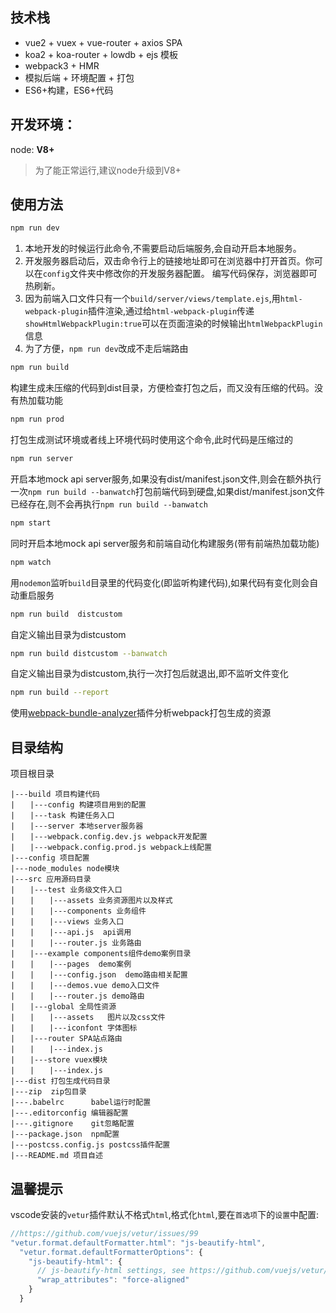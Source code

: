 ## 技术栈
+ vue2 + vuex + vue-router + axios  SPA
+ koa2 + koa-router + lowdb + ejs 模板
+ webpack3 + HMR
+ 模拟后端 + 环境配置 + 打包 
+ ES6+构建，ES6+代码

## 开发环境：
node: **V8+**
> 为了能正常运行,建议node升级到V8+


## 使用方法
``` bash
npm run dev
```
1. 本地开发的时候运行此命令,不需要启动后端服务,会自动开启本地服务。
2. 开发服务器启动后，双击命令行上的链接地址即可在浏览器中打开首页。你可以在`config`文件夹中修改你的开发服务器配置。
编写代码保存，浏览器即可热刷新。
3. 因为前端入口文件只有一个`build/server/views/template.ejs`,用`html-webpack-plugin`插件渲染,通过给`html-webpack-plugin`传递`showHtmlWebpackPlugin:true`可以在页面渲染的时候输出`htmlWebpackPlugin`信息
4. 为了方便，`npm run dev`改成不走后端路由

``` bash
npm run build
```
 构建生成未压缩的代码到dist目录，方便检查打包之后，而又没有压缩的代码。没有热加载功能
    
``` bash   
npm run prod
```
打包生成测试环境或者线上环境代码时使用这个命令,此时代码是压缩过的


``` bash   
npm run server
```
开启本地mock api server服务,如果没有dist/manifest.json文件,则会在额外执行一次`npm run build --banwatch`打包前端代码到硬盘,如果dist/manifest.json文件已经存在,则不会再执行`npm run build --banwatch`


``` bash   
npm start
```
同时开启本地mock api server服务和前端自动化构建服务(带有前端热加载功能)



``` bash   
npm watch
```
用`nodemon`监听`build`目录里的代码变化(即监听构建代码),如果代码有变化则会自动重启服务



``` bash   
npm run build  distcustom
```
自定义输出目录为distcustom

``` bash   
npm run build distcustom --banwatch
```
自定义输出目录为distcustom,执行一次打包后就退出,即不监听文件变化

``` bash   
npm run build --report
```
使用[webpack-bundle-analyzer](https://github.com/webpack-contrib/webpack-bundle-analyzer)插件分析webpack打包生成的资源


## 目录结构

项目根目录

``` 
|---build 项目构建代码  
|　　|---config 构建项目用到的配置  
|　　|---task 构建任务入口  
|　　|---server 本地server服务器 
|　　|---webpack.config.dev.js webpack开发配置  
|　　|---webpack.config.prod.js webpack上线配置  
|---config 项目配置  
|---node_modules node模块  
|---src 应用源码目录  
|　　|---test 业务级文件入口
|　　|　　|---assets 业务资源图片以及样式 
|　　|　　|---components 业务组件  
|　　|　　|---views 业务入口 
|　　|　　|---api.js  api调用
|　　|　　|---router.js 业务路由
|　　|---example components组件demo案例目录  
|　　|　　|---pages  demo案例
|　　|　　|---config.json  demo路由相关配置
|　　|　　|---demos.vue demo入口文件
|　　|　　|---router.js demo路由 
|　　|---global 全局性资源  
|　　|　　|---assets   图片以及css文件  
|　　|　　|---iconfont 字体图标 
|　　|---router SPA站点路由 
|　　|　　|---index.js 
|　　|---store vuex模块
|　　|　　|---index.js 
|---dist 打包生成代码目录  
|---zip  zip包目录  
|---.babelrc      babel运行时配置  
|---.editorconfig 编辑器配置  
|---.gitignore    git忽略配置  
|---package.json  npm配置  
|---postcss.config.js postcss插件配置  
|---README.md 项目自述  
``` 

## 温馨提示
vscode安装的`vetur`插件默认不格式`html`,格式化`html`,要在`首选项`下的`设置`中配置:
```js
//https://github.com/vuejs/vetur/issues/99
"vetur.format.defaultFormatter.html": "js-beautify-html",
  "vetur.format.defaultFormatterOptions": {
    "js-beautify-html": {
      // js-beautify-html settings, see https://github.com/vuejs/vetur/blob/master/server/src/modes/template/services/htmlFormat.ts
      "wrap_attributes": "force-aligned"
    }
  }
```

